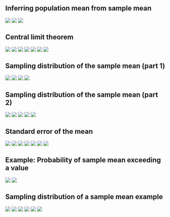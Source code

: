 ## Inferring population mean from sample mean
![](sdsm-1.png)
![](sdsm-2.png)
![](sdsm-3.png)
## Central limit theorem
![](sdsm-4.png)
![](sdsm-5.png)
![](sdsm-6.png)
![](sdsm-7.png)
![](sdsm-8.png)
![](sdsm-9.png)
![](sdsm-10.png)
## Sampling distribution of the sample mean (part 1)
![](sdsm-11.png)
![](sdsm-12.png)
![](sdsm-13.png)
![](sdsm-14.png)
## Sampling distribution of the sample mean (part 2)
![](sdsm-15.png)
![](sdsm-16.png)
![](sdsm-17.png)
![](sdsm-18.png)
![](sdsm-19.png)
## Standard error of the mean
![](sdsm-20.png)
![](sdsm-21.png)
![](sdsm-22.png)
![](sdsm-23.png)
![](sdsm-24.png)
![](sdsm-25.png)
![](sdsm-26.png)
## Example: Probability of sample mean exceeding a value
![](sdsm-25-1.png)
![](sdsm-25-2.png)
## Sampling distribution of a sample mean example
![](sdsm-27.png)
![](sdsm-28.png)
![](sdsm-29.png)
![](sdsm-30.png)
![](sdsm-31.png)
![](sdsm-32.png)

